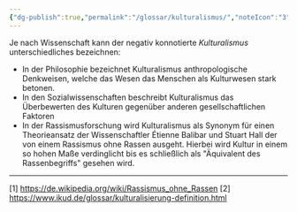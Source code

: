 ```yaml
---
{"dg-publish":true,"permalink":"/glossar/kulturalismus/","noteIcon":"3","created":"2023-05-03T12:28:20.765+02:00","updated":"2023-06-04T21:52:14.109+02:00"}
---
```

 

Je nach Wissenschaft kann der negativ konnotierte *Kulturalismus* unterschiedliches bezeichnen:
 
- In der Philosophie bezeichnet Kulturalismus anthropologische Denkweisen, welche das Wesen das Menschen als Kulturwesen stark betonen. 
- In den Sozialwissenschaften beschreibt Kulturalismus das Überbewerten des Kulturen gegenüber anderen gesellschaftlichen Faktoren
- In der Rassismusforschung wird Kulturalismus als Synonym für einen Theorieansatz der Wissenschaftler Étienne Balibar und Stuart Hall der von einem Rassismus ohne Rassen ausgeht. Hierbei wird Kultur in einem so hohen Maße verdinglicht bis es schließlich als "Äquivalent des Rassenbegriffs" gesehen wird.





---
[1] https://de.wikipedia.org/wiki/Rassismus_ohne_Rassen
[2] https://www.ikud.de/glossar/kulturalisierung-definition.html


